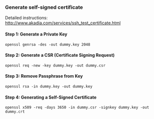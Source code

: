 ### Generate self-signed certificate

Detailed instructions: http://www.akadia.com/services/ssh_test_certificate.html


#### Step 1: Generate a Private Key

    openssl genrsa -des -out dummy.key 2048


#### Step 2: Generate a CSR (Certificate Signing Request)

    openssl req -new -key dummy.key -out dummy.csr


#### Step 3: Remove Passphrase from Key

    openssl rsa -in dummy.key -out dummy.key


#### Step 4: Generating a Self-Signed Certificate

    openssl x509 -req -days 3650 -in dummy.csr -signkey dummy.key -out dummy.crt
